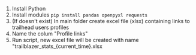 1. Install Python
2. Install modules ``` pip install pandas openpyxl requests ```
3. (If doesn't exist) In main folder create excel file (xlsx) containing links to trailhead users profiles
4. Name the colum "Profile links"
5. Run script, new excel file will be created with name "trailblazer_stats_{current_time}.xlsx
